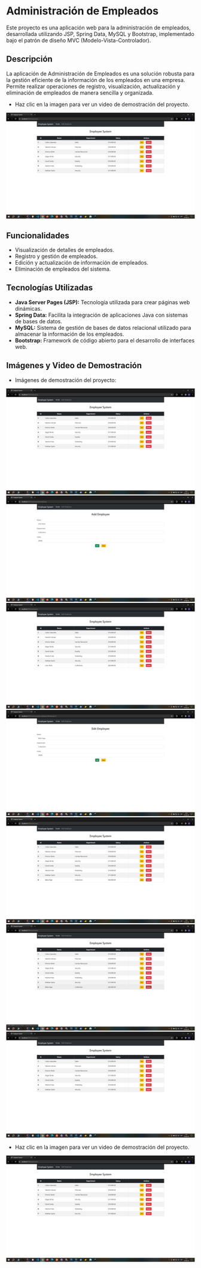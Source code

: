 # Administración de Empleados

Este proyecto es una aplicación web para la administración de empleados, desarrollada utilizando JSP, Spring Data, MySQL y Bootstrap, implementado bajo el patrón de diseño MVC (Modelo-Vista-Controlador).

## Descripción

La aplicación de Administración de Empleados es una solución robusta para la gestión eficiente de la información de los empleados en una empresa. Permite realizar operaciones de registro, visualización, actualización y eliminación de empleados de manera sencilla y organizada.

- Haz clic en la imagen para ver un video de demostración del proyecto.

[![Demo video](media/01.png)](media/demovideo.mp4)

## Funcionalidades

- Visualización de detalles de empleados.
- Registro y gestión de empleados.
- Edición y actualización de información de empleados.
- Eliminación de empleados del sistema.

## Tecnologías Utilizadas

- **Java Server Pages (JSP):** Tecnología utilizada para crear páginas web dinámicas.
- **Spring Data:** Facilita la integración de aplicaciones Java con sistemas de bases de datos.
- **MySQL:** Sistema de gestión de bases de datos relacional utilizado para almacenar la información de los empleados.
- **Bootstrap:** Framework de código abierto para el desarrollo de interfaces web.

## Imágenes y Video de Demostración

- Imágenes de demostración del proyecto:

![Empleado 1](media/01.png)
![Empleado 2](media/02.png)
![Empleado 3](media/03.png)
![Empleado 4](media/04.png)
![Empleado 5](media/05.png)
![Empleado 6](media/06.png)
![Empleado 7](media/07.png)

- Haz clic en la imagen para ver un video de demostración del proyecto.

[![Demo video](media/01.png)](media/demovideo.mp4)

